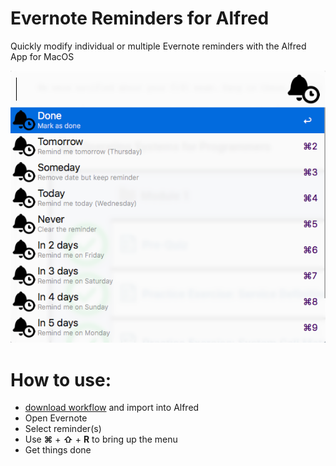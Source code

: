 # Evernote Reminders for Alfred
Quickly modify individual or multiple Evernote reminders with the Alfred App for MacOS

![alt text](https://github.com/dicetomato/alfred-evernote-reminders/blob/master/preview.png?raw=true "Evernote Reminders Preview")

# How to use:
* [download workflow](https://github.com/dicetomato/alfred-evernote-reminders/raw/master/EvernoteReminders.alfredworkflow) and import into Alfred
* Open Evernote
* Select reminder(s)
* Use **⌘** + **⇧** + **R** to bring up the menu
* Get things done
